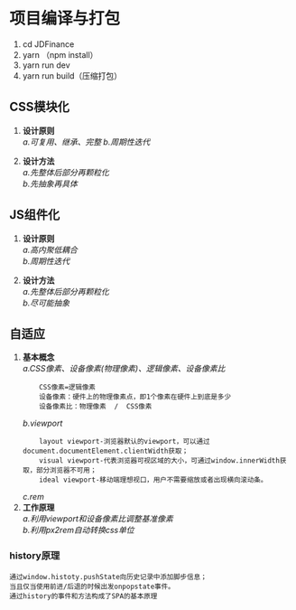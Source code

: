 # 项目编译与打包   

1. cd JDFinance
2. yarn （npm install）
3. yarn run dev
4. yarn run build（压缩打包）   

## CSS模块化   
1. **设计原则**   
    *a.可复用、继承、完整*
    *b.周期性迭代*     
    
2. **设计方法**   
    *a.先整体后部分再颗粒化*   
    *b.先抽象再具体*   
   
## JS组件化
1. **设计原则**   
    *a.高内聚低耦合*    
    *b.周期性迭代*     
    
2. **设计方法**   
    *a.先整体后部分再颗粒化*   
    *b.尽可能抽象*   
   
## 自适应   
1. **基本概念**       
    *a.CSS像素、设备像素(物理像素)、逻辑像素、设备像素比*       
    ```    
        CSS像素=逻辑像素
        设备像素：硬件上的物理像素点，即1个像素在硬件上到底是多少
        设备像素比：物理像素  /  CSS像素
    ```   
    *b.viewport*     
    ```   
        layout viewport-浏览器默认的viewport，可以通过document.documentElement.clientWidth获取；
        visual viewport-代表浏览器可视区域的大小，可通过window.innerWidth获取，部分浏览器不可用；
        ideal viewport-移动端理想视口，用户不需要缩放或者出现横向滚动条。   
    ```    
    *c.rem*      
2. **工作原理**  
    *a.利用viewport和设备像素比调整基准像素*    
    *b.利用px2rem自动转换css单位*   

### history原理   
```    
通过window.histoty.pushState向历史记录中添加脚步信息；
当且仅当使用前进/后退的时候出发onpopstate事件。
通过history的事件和方法构成了SPA的基本原理   
```   

